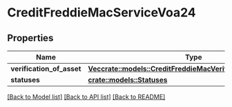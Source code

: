 # CreditFreddieMacServiceVoa24

## Properties

Name | Type | Description | Notes
------------ | ------------- | ------------- | -------------
**verification_of_asset** | [**Vec<crate::models::CreditFreddieMacVerificationOfAssetVoa24>**](CreditFreddieMacVerificationOfAsset_VOA_2_4.md) |  | 
**statuses** | [**crate::models::Statuses**](Statuses.md) |  | 

[[Back to Model list]](../README.md#documentation-for-models) [[Back to API list]](../README.md#documentation-for-api-endpoints) [[Back to README]](../README.md)


